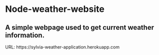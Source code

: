 # Node-weather-website
<h2>A simple webpage used to get current weather information.</h2>
URL: https://sylvia-weather-application.herokuapp.com
